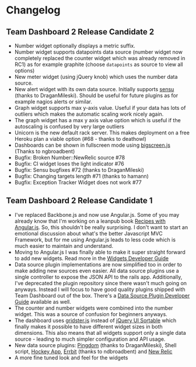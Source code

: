 # Changelog

## Team Dashboard 2 Release Candidate 2
* Number widget optionally displays a metric suffix.
* Number widget supports datapoints data source (number widget now completely replaced the counter widget which was already removed in RC1) as for example graphite (choose `datapoints` as source to view all options)
* New meter widget (using jQuery knob) which uses the number data source.
* New alert widget with its own data source. Initially supports [sensu](http://www.sonian.com/cloud-monitoring-sensu/) (thanks to DraganMileski). Should be useful for future plugins as for example nagios alerts or similar.
* Graph widget supports max y-axis value. Useful if your data has lots of outliers which makes the automatic scaling work nicely again.
* The graph widget has a max y axis value option which is useful if the autoscaling is confused by very large outliers
* Unicorn is the new default rack server. This makes deployment on a free Heroku plan a viable option (#68 - thanks to deathowl)
* Dashboards can be shown in fullscreen mode using [bigscreen.js](https://github.com/bdougherty/BigScreen) (Thanks to ngbroadbent)
* Bugfix: Broken Number::NewRelic source #78
* Bugfix: CI widget loses the light indicator #76
* Bugfix: Sensu bugfixes #72 (thanks to DraganMileski)
* Bugfix: Changing targets length #71 (thanks to hamann)
* Bugfix: Exception Tracker Widget does not work #77

## Team Dashboard 2 Release Candidate 1
* I've replaced Backbone.js and now use Angular.js. Some of you may already know that I'm working on a leanpub book [Recipes with Angular.js](https://leanpub.com/recipes-with-angular-js). So, this shouldn't be really surprising. I don't want to start an emotional discussion about what's the better Javascript MVC Framework, but for me using Angular.js leads to less code which is much easier to maintain and understand.
* Moving to Angular.js I was finally able to make it super straight forward to add new widgets. Read more in the [Widgets Developer Guide](https://github.com/fdietz/team_dashboard/blob/master/WIDGETS.markdown)
* Data source plugin implementations are now simplified too in order to make adding new sources even easier. All data source plugins use a single controller to expose the JSON API to the rails app. Additionally, I've deprecated the plugin repository since there wasn't much going on anyways. Instead I will focus to have good quality plugins shipped with Team Dashboard out of the box. There's a [Data Source Plugin Developer Guide](https://github.com/fdietz/team_dashboard/blob/master/SOURCE_PLUGINS.markdown) available as well.
* The counter and number widgets were combined into the number widget. This was a source of confusion for beginners anyways.
* The dashboard uses [gridster.js](http://gridster.net/) instead of [jQuery UI Sortable](http://jqueryui.com/sortable/) which finally makes it possible to have different widget sizes in both dimensions. This also means that all widgets support only a single data source - leading to much simpler configuration and API usage.
* New data source plugins: [Pingdom](https://www.pingdom.com/) (thanks to DraganMileski), Shell script, [Hockey App](http://hockeyapp.net/), [Errbit](https://github.com/errbit/errbit) (thanks to ndbroadbent) and [New Relic](http://newrelic.com/)
* A more fine tuned look and feel for the widgets
